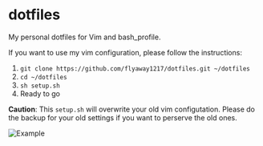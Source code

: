 dotfiles
========

My personal dotfiles for Vim and bash_profile.

If you want to use my vim configuration, please follow the instructions:

1. `git clone https://github.com/flyaway1217/dotfiles.git ~/dotfiles`
2. `cd ~/dotfiles`
3. `sh setup.sh`
4. Ready to go

**Caution**: This `setup.sh` will overwrite your old vim configutation. Please do the backup for your old settings if you want to perserve the old ones.

![Example](http://i.imgur.com/Z16j2We.png)
